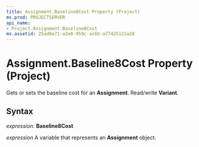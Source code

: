 ```yaml
---
title: Assignment.Baseline8Cost Property (Project)
ms.prod: PROJECTSERVER
api_name:
- Project.Assignment.Baseline8Cost
ms.assetid: 25ad0e71-a2e8-959c-ac6b-a77425121a28
---
```



# Assignment.Baseline8Cost Property (Project)

Gets or sets the baseline cost for an  **Assignment**. Read/write **Variant**.


## Syntax

 _expression_. **Baseline8Cost**

 _expression_ A variable that represents an **Assignment** object.



